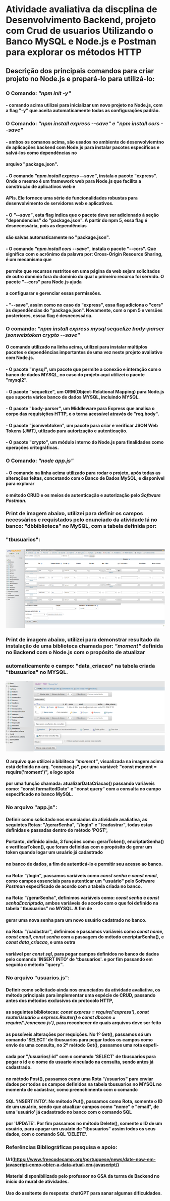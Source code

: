 # Atividade avaliativa da discplina de Desenvolvimento Backend, projeto com Crud de usuarios Utilizando o Banco MySQL e Node.js e Postman para explorar os métodos HTTP

## Descrição dos principais comandos para criar projeto no Node.js e prepará-lo para utilizá-lo:
### O Comando: ***"npm init -y"***
#### - comando acima utilizei para inicializar um novo projeto no Node.js, com a flag "-y" que aceita automaticamente todas as configurações padrão.

### O Comando: ***"npm install express --save" e "npm install cors --save"***
#### - ambos os comanos acima, são usados no ambiente de desenvolviemtno de aplicações backend com Node.js para instalar pacotes específicos e salvá-los como dependências no
####     arquivo "package.json".
#### - O comando ***"npm install express --save"***, instala o pacote "express". Onde o mesmo é um framework web para Node.js que facilita a construção de aplicativos web e 
####   APIs. Ele fornece uma série de funcionalidades robustas para desenvolvimento de servidores web e aplicativos. 
#### - O ***"--save"***, esta flag indica que o pacote deve ser adicionado à seção "dependencies" do "package.json". A partir do npm 5, essa flag é desnecessária, pois as dependências 
####   são salvas automaticamente no "package.json".

#### - O comando ***"npm install cors --save"***, instala o pacote "--cors". Que significa com o acrônimo da palavra por: Cross-Origin Resource Sharing, é um mecanismo que
####   permite que recursos restritos em uma página da web sejam solicitados de outro domínio fora do domínio do qual o primeiro recurso foi servido. O pacote "--cors" para Node.js ajuda 
####   a configuarar e gerenciar essas permissões.
#### - "--save", assim como no caso do "express", essa flag adiciona o "cors" às dependências do "package.json". Novamente, com o npm 5 e versões posteriores, esssa flag é desnecessária.

### O comando: ***"npm install express mysql sequelize body-parser jsonwebtoken crypto --save"***
#### O comando utilizado na linha acima, utilizei para instalar múltiplos pacotes e dependências importantes de uma vez neste projeto avaliativo com Node.js.
#### - O pacote "mysql", um pacote que permite a conexão e interação com o banco de dados MYSQL, no caso do projeto aqui utilizei o pacote "mysql2".
#### - O pacote "sequelize", um ORM(Object-Relational Mapping) para Node.js que suporta vários banco de dados MYSQL, incluindo MYSQL.
#### - O pacote "body-parser", um Middleware para Express que analisa o corpo das requisições HTTP, e o torna acessível através de "req.body".
#### - O pacote "jsonwebtoken", um pacote para criar e verificar JSON Web Tokens (JWT), utlizado para autorização e autenticação.
#### - O pacote "crypto", um módulo interno do Node.js para finalidades como operações critográficas.

### O Comando: ***"node app.js"***
#### - O comando na linha acima utilizado para rodar o projeto, após todas as alterações feitas, concetando com o Banco de Bados MySQL, e disponível para explorar
#### o método CRUD e os meios de autenticação e autorização pelo *Software Postman*.

### Print de imagem abaixo, utilizei para definir os campos necessários e requistados pelo enunciado da atividade lá no banco: "dbbiblioteca" no MySQL, com a tabela definida por: 
### "tbusuarios":
#### ![Campos definidos tabela - tbusuarios](print01_criacao_tabela_banco_mysql.PNG)

### Print de imagem abaixo, utilizei para demonstrar resultado da instalação de uma biblioteca chamada por: ***"moment"*** definida no Backend com o Node.js com o propósito de atualizar 
### automaticamente o campo: "data_criacao" na tabela criada "tbusuarios" no MYSQL.  
#### ![Campo "data_criacao" atulizado no usuario por Id 01](print_06_atualiz_data_campo__data_criacao_id01.PNG)
#### O arquivo que utilizei a bibliteca ***"moment"***, visualizada na imagem acima está definida no arq. "conexao.js", por uma variável: "const moment = require('moment')", e logo após 
#### por uma função chamada: atualizarDataCriacao() passando variáveis como: "const formattedDate" e "const query" com a consulta no campo especificado no banco MySQL. 

### No arquivo "app.js":  
#### Definir como solicitado nos enunciados da atividade avaliativa, as seguintes Rotas: "/gerarSenha", "/login" e "/cadastrar", todas estas definidas e passadas dentro do método 'POST',
#### Portanto, definido ainda, 3 funções como: gerarToken(), encriptarSenha() e verificarToken(), que foram definidas com o propósito de gerar um token quando logar um usuário já cadastrado
####   no banco de dados, a fim de autenticá-lo e permitir seu acesso ao banco. 
#### na Rota: "/login", passamos variáveis como *const senha* e *const email*, como campos essenciais para autenticar um "usuário" pelo Software *Postman* especificado de acordo com a tabela criada no banco.
#### na Rota: "/gerarSenha", definimos variáveis como: *const senha* e *const senhaEncriptada*, ambos variáveis de acordo com o que foi definido na tabela "tbusuarios" no MYSQL. A fim de 
#### gerar uma nova senha para um novo usuário cadatrado no banco.
#### na Rota: "/cadastrar", definimos e passamos variáveis como *const nome*, *const email*, *const senha* com a passagem do método encriptarSenha(), e *const data_criacao*, e uma outra
#### variável por *const sql*, para pegar campos definidos no banco de dados pelo comando 'INSERT INTO' de 'tbusuarios'. e por fim passando em seguida o método "query".

### No arquivo "usuarios.js":
#### Definir como solicitado ainda nos enunciados da atividade avaliativa, os método principais para implementar uma espécie de CRUD, passando antes dos métodos exclusivos do protocolo HTTP, 
#### as seguintes bibliotecas: *const express = require('express')*, *const routerUsuario = express.Router()* e *const dbconn = require('./conexao.js')*, para reconhecer de quais arquivos deve ser feito
#### as possíveis alterações por requições. No 1º Get(), passamos só um comando 'SELECT' de tbusuarios para pegar todos os campos como envio de uma consulta, no 2º método Get(), passamos uma rota espefi-
####   cada por "/usuarios/:id" com o comando 'SELECT' de tbusuarios para pegar o id e o nome do usuario vinculado na consulta, sendo antes já cadastrado.
#### no método Post(), passamos como uma Rota "/usuarios" para enviar dados por todos os campos definidos na tabela tbusuarios no MYSQL no momento de cadastrar, como preenchimento com o comando 
#### SQL 'INSERT INTO'. No método Put(), passamos como Rota, somente o ID de um usuário, sendo que atualizar campos como "nome" e "email", de uma 'usuário' já cadastrado no banco com o comando SQL
#### por 'UPDATE'. Por fim passamos no método Delete(), somente o ID de um usuário, para apagar um usuário de "tbusuarios" assim todos os seus dados, com o comando SQL 'DELETE'. 

### Referências Bibliográficas pesquisa e apoio: 
#### Url(https://www.freecodecamp.org/portuguese/news/date-now-em-javascript-como-obter-a-data-atual-em-javascript/)
#### Material disponibilizado pelo professor no GSA da turma de Backend no início do mural de atividades.
#### Uso do assitente de resposta: chatGPT para sanar algumas dificuldades.


